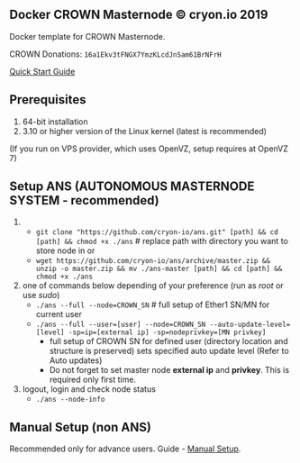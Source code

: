 ## Docker CROWN Masternode © cryon.io 2019

Docker template for CROWN Masternode.


CROWN Donations: `16a1Ekv3tFNGX7YmzKLcdJnSam61BrNFrH`

[Quick Start Guide](https://github.com/cryon-io/docker-crown-sn/wiki/Quickstart---ANS)

## Prerequisites 

1. 64-bit installation
2. 3.10 or higher version of the Linux kernel (latest is recommended)

(If you run on VPS provider, which uses OpenVZ, setup requires at OpenVZ 7)

## Setup ANS (AUTONOMOUS MASTERNODE SYSTEM - recommended)

1. - `git clone "https://github.com/cryon-io/ans.git" [path] && cd [path] && chmod +x ./ans` # replace path with directory you want to store node in
   or 
   - `wget https://github.com/cryon-io/ans/archive/master.zip && unzip -o master.zip && mv ./ans-master [path] && cd [path] && chmod +x ./ans`
2. one of commands below depending of your preference (run as *root* or use *sudo*)
    - `./ans --full --node=CROWN_SN` # full setup of Ether1 SN/MN for current user
    - `./ans --full --user=[user] --node=CROWN_SN --auto-update-level=[level] -sp=ip=[external ip] -sp=nodeprivkey=[MN privkey]` 
        * full setup of CROWN SN for defined user (directory location and structure is preserved) sets specified auto update level (Refer to Auto updates)
        * Do not forget to set master node **external ip** and **privkey**. This is required only first time.
3.  logout, login and check node status
    - `./ans --node-info`

## Manual Setup (non ANS)

Recommended only for advance users. Guide - [Manual Setup](https://github.com/cryon-io/docker-crown-sn/wiki/Manual-Setup).
